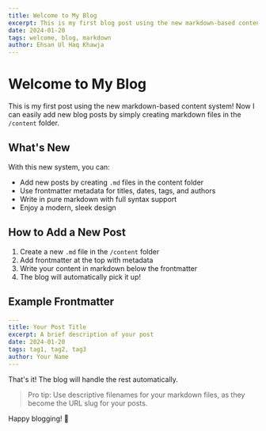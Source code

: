 ```yaml
---
title: Welcome to My Blog
excerpt: This is my first blog post using the new markdown-based content system
date: 2024-01-20
tags: welcome, blog, markdown
author: Ehsan Ul Haq Khawja
---
```


# Welcome to My Blog

This is my first post using the new markdown-based content system! Now I can easily add new blog posts by simply creating markdown files in the `/content` folder.

## What's New

With this new system, you can:

- Add new posts by creating `.md` files in the content folder
- Use frontmatter metadata for titles, dates, tags, and authors
- Write in pure markdown with full syntax support
- Enjoy a modern, sleek design

## How to Add a New Post

1. Create a new `.md` file in the `/content` folder
2. Add frontmatter at the top with metadata
3. Write your content in markdown below the frontmatter
4. The blog will automatically pick it up!

## Example Frontmatter

```yaml
---
title: Your Post Title
excerpt: A brief description of your post
date: 2024-01-20
tags: tag1, tag2, tag3
author: Your Name
---
```

That's it! The blog will handle the rest automatically.

> Pro tip: Use descriptive filenames for your markdown files, as they become the URL slug for your posts.

Happy blogging! 🎉
